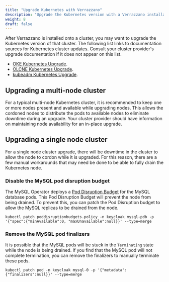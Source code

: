 ```yaml
---
title: "Upgrade Kubernetes with Verrazzano"
description: "Upgrade the Kubernetes version with a Verrazzano installation"
weight: 8
draft: false
---
```


After Verrazzano is installed onto a cluster, you may want to upgrade the Kubernetes version of that cluster.
The following list links to documentation sources for Kubernetes cluster updates.
Consult your cluster provider's upgrade documentation if it does not appear on this list.
- [OKE Kubernetes Upgrade](https://docs.oracle.com/en-us/iaas/Content/ContEng/Tasks/contengupgradingk8smasternode.htm).
- [OLCNE Kubernetes Upgrade](https://docs.oracle.com/en/operating-systems/olcne/1.5/upgrade/update.html#update).
- [kubeadm Kubernetes Upgrade](https://kubernetes.io/docs/tasks/administer-cluster/kubeadm/kubeadm-upgrade/).

## Upgrading a multi-node cluster

For a typical multi-node Kubernetes cluster, it is recommended to keep one or more nodes present and available while upgrading nodes.
This allows the cordoned nodes to distribute the pods to available nodes to eliminate downtime during an upgrade.
Your cluster provider should have information on maintaining node availability for an in-place upgrade.

## Upgrading a single node cluster

For a single node cluster upgrade, there will be downtime in the cluster to allow the node to cordon while it is upgraded.
For this reason, there are a few manual workarounds that may need be done to be able to fully drain the Kubernetes node.

### Disable the MySQL pod disruption budget
The MySQL Operator deploys a [Pod Disruption Budget](https://kubernetes.io/docs/concepts/workloads/pods/disruptions/#pod-disruption-budgets)
for the MySQL database pods. 
This Pod Disruption Budget will prevent the node from being drained.
To prevent this, you can patch the Pod Disruption budget to allow the MySQL replicas to be drained from the node.

```shell
kubectl patch poddisruptionbudgets.policy -n keycloak mysql-pdb -p '{"spec":{"minAvailable":0, "maxUnavailable":null}}' --type=merge
```

### Remove the MySQL pod finalizers
It is possible that the MySQL pods will be stuck in the `Terminating` state while the node is being drained.
If you find that the MySQL pod will not complete termination, you can remove the finalizers to manually terminate these pods.

```shell
kubectl patch pod -n keycloak mysql-0 -p '{"metadata":{"finalizers":null}}' --type=merge
```

